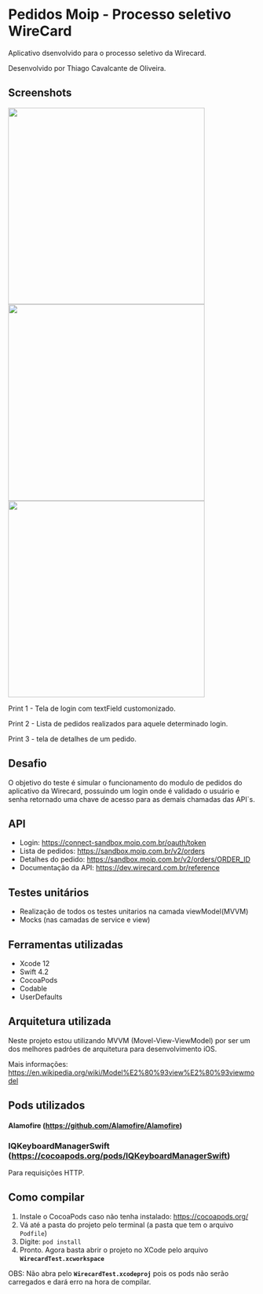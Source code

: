 # Pedidos Moip - Processo seletivo WireCard

Aplicativo dsenvolvido para o processo seletivo da Wirecard.

Desenvolvido por Thiago Cavalcante de Oliveira.


## Screenshots

<img src="https://i.ibb.co/wBLvYxY/Captura-de-Tela-2019-04-03-a-s-17-33-24.png" height="400">             <img src="https://i.ibb.co/7CS1wJG/Captura-de-Tela-2019-04-03-a-s-17-34-12.png" height="400">         <img src="https://i.ibb.co/WDB9C60/Captura-de-Tela-2019-04-03-a-s-17-34-30.png" height="400">

Print 1 - Tela de login com textField customonizado. 

Print 2 - Lista de pedidos realizados para aquele determinado login.

Print 3 - tela de detalhes de um pedido.


## Desafio

O objetivo do teste é simular o funcionamento do modulo de pedidos do aplicativo da Wirecard, possuindo um login onde é validado o usuário e senha retornado uma chave de acesso para as demais chamadas das API`s.

## API
- Login: https://connect-sandbox.moip.com.br/oauth/token 
- Lista de pedidos:  https://sandbox.moip.com.br/v2/orders
- Detalhes do pedido:  https://sandbox.moip.com.br/v2/orders/ORDER_ID
- Documentação da API: https://dev.wirecard.com.br/reference


## Testes unitários

- Realização de todos os testes unitarios na camada viewModel(MVVM)  
- Mocks (nas camadas de service e view)

## Ferramentas utilizadas

- Xcode 12
- Swift 4.2
- CocoaPods
- Codable
- UserDefaults

## Arquitetura utilizada

Neste projeto estou utilizando MVVM (Movel-View-ViewModel) por ser um dos melhores padrões de arquitetura para desenvolvimento iOS.

Mais informações: https://en.wikipedia.org/wiki/Model%E2%80%93view%E2%80%93viewmodel

## Pods utilizados

#### Alamofire (https://github.com/Alamofire/Alamofire)
###  IQKeyboardManagerSwift (https://cocoapods.org/pods/IQKeyboardManagerSwift)

Para requisições HTTP.


## Como compilar

1. Instale o CocoaPods caso não tenha instalado: https://cocoapods.org/
2. Vá até a pasta do projeto pelo terminal (a pasta que tem o arquivo `Podfile`)
3. Digite: `pod install`
4. Pronto. Agora basta abrir o projeto no XCode pelo arquivo **`WirecardTest.xcworkspace`**

OBS: Não abra pelo **`WirecardTest.xcodeproj`** pois os pods não serão carregados e dará erro na hora de compilar.


